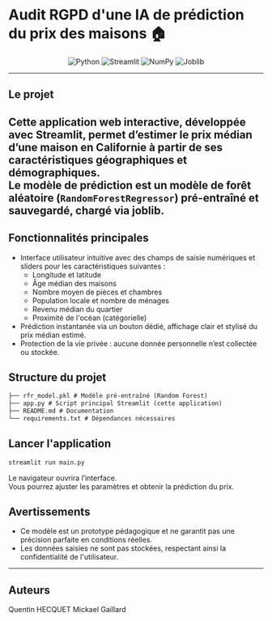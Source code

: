# Audit RGPD d'une IA de prédiction du prix des maisons 🏠<!-- <a href="../../"><img align="right" src="https://upload.wikimedia.org/wikipedia/commons/5/5d/JetBrains_PyCharm_Product_Logo.svg" alt="PyCharm" height="64px"></a> -->

<div align="center">

![Python](https://img.shields.io/badge/python-3.13-blue?style=flat&logo=python&logoColor=ffd43b) 
![Streamlit](https://img.shields.io/badge/Streamlit-Data_App-FF4B4B?style=flat&logo=streamlit&logoColor=white) 
![NumPy](https://img.shields.io/badge/NumPy-1.25-blue?style=flat&logo=NumPy&logoColor=white) 
![Joblib](https://img.shields.io/badge/Joblib-Model_Loading-0078D4?style=flat) 
<!-- ![MIT License](https://img.shields.io/badge/License-MIT-blue.svg)  -->

</div><hr>

## **Le projet**
Cette application web interactive, développée avec **Streamlit**, permet d’estimer le prix médian d’une maison en Californie à partir de ses caractéristiques géographiques et démographiques.  
Le modèle de prédiction est un modèle de forêt aléatoire (`RandomForestRegressor`) pré-entraîné et sauvegardé, chargé via **joblib**.
---
## Fonctionnalités principales
* Interface utilisateur intuitive avec des champs de saisie numériques et sliders pour les caractéristiques suivantes :
  * Longitude et latitude  
  * Âge médian des maisons  
  * Nombre moyen de pièces et chambres  
  * Population locale et nombre de ménages  
  * Revenu médian du quartier  
  * Proximité de l'océan (catégorielle)  
* Prédiction instantanée via un bouton dédié, affichage clair et stylisé du prix médian estimé.
* Protection de la vie privée : aucune donnée personnelle n’est collectée ou stockée.
## Structure du projet
```txt
├── rfr_model.pkl # Modèle pré-entraîné (Random Forest)
├── app.py # Script principal Streamlit (cette application)
├── README.md # Documentation
└── requirements.txt # Dépendances nécessaires
```
## Lancer l'application
```bash
streamlit run main.py
```
Le navigateur ouvrira l’interface.  
Vous pourrez ajuster les paramètres et obtenir la prédiction du prix.

## **Avertissements**
* Ce modèle est un prototype pédagogique et ne garantit pas une précision parfaite en conditions réelles.
* Les données saisies ne sont pas stockées, respectant ainsi la confidentialité de l'utilisateur.
___
## Auteurs
Quentin HECQUET
Mickael Gaillard